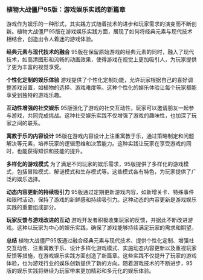 ### 植物大战僵尸95版：游戏娱乐实践的新篇章

游戏作为娱乐的一种形式，其实践方式随着技术的进步和玩家需求的演变而不断创新。植物大战僵尸95版在游戏娱乐实践方面，展现了如何将经典元素与现代技术相结合，创造出令人着迷的游戏体验。

**经典元素与现代技术的融合**
95版在保留原始游戏的经典元素的同时，融入了现代技术，如高清图形和流畅的动画效果，使得游戏在视觉上更加吸引人，为玩家提供了更为丰富的视觉享受。

**个性化定制的娱乐体验**
游戏提供了个性化定制功能，允许玩家根据自己的喜好调整游戏设置，如植物的选择、游戏难度等。这种个性化的娱乐体验让每个玩家都能享受到独特的游戏乐趣。

**互动性增强的社交娱乐**
95版强化了游戏的社交互动性，玩家可以邀请朋友一起参与游戏，共同完成挑战。这种社交娱乐实践不仅增强了游戏的趣味性，也加深了玩家之间的联系。

**寓教于乐的内容设计**
95版在游戏内容设计上注重寓教于乐，通过策略制定和问题解决等元素，培养玩家的逻辑思维和决策能力。这种实践让玩家在享受游戏的同时，也能获得知识和技能的提升。

**多样化的游戏模式**
为了满足不同玩家的娱乐需求，95版提供了多样化的游戏模式，包括冒险模式、解谜模式和生存模式等。这些模式各有特色，为玩家提供了广泛的娱乐选择。

**动态内容更新的持续吸引力**
95版通过定期更新游戏内容，如新增关卡、特殊事件和限时活动，保持了游戏的新鲜感和持续吸引力。这种动态的内容更新是游戏娱乐实践的重要组成部分。

**玩家反馈与游戏改进的互动**
游戏开发者积极收集玩家的反馈，并据此不断改进游戏。这种以玩家为中心的娱乐实践，确保了游戏能够持续满足玩家的需求和期望。

**总结**
植物大战僵尸95版通过融合经典元素与现代技术、提供个性化定制、增强社交互动性、注重寓教于乐、设计多样化游戏模式、实施动态内容更新以及重视玩家反馈等措施，在游戏娱乐实践方面创造了新篇章。这些实践不仅提升了玩家的游戏体验，也为游戏行业的娱乐创新提供了新的方向。随着游戏技术的不断进步，95版的娱乐实践将继续为玩家带来更加精彩和多元化的娱乐体验。